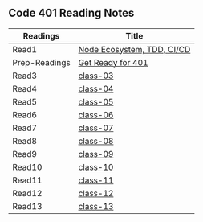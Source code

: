 ## Code 401 Reading Notes


|Readings     |Title                                                                                     |
|-------------|------------------------------------------------------------------------------------------|
|Read1        |[Node Ecosystem, TDD, CI/CD](https://ghofrandayyat.github.io/reading-notes/401/class-01)  |
|Prep-Readings|[Get Ready for 401](https://ghofrandayyat.github.io/reading-notes/401/Prep-Readings)      |
|Read3        |[class-03](https://ghofrandayyat.github.io/reading-notes/401/class-03)                    |
|Read4        |[class-04](https://ghofrandayyat.github.io/reading-notes/401/class-04)                    |
|Read5        |[class-05](https://ghofrandayyat.github.io/reading-notes/401/class-05)                    |
|Read6        |[class-06](https://ghofrandayyat.github.io/reading-notes/401/class-06)                    |
|Read7        |[class-07](https://ghofrandayyat.github.io/reading-notes/401/class-07)                    |
|Read8        |[class-08](https://ghofrandayyat.github.io/reading-notes/401/class-08)                    |
|Read9        |[class-09](https://ghofrandayyat.github.io/reading-notes/401/class-09)                    |
|Read10       |[class-10](https://ghofrandayyat.github.io/reading-notes/401/class-10)                    |
|Read11       |[class-11](https://ghofrandayyat.github.io/reading-notes/401/class-11)                    |
|Read12       |[class-12](https://ghofrandayyat.github.io/reading-notes/401/class-12)                    |
|Read13       |[class-13](https://ghofrandayyat.github.io/reading-notes/401/class-13)                    |
